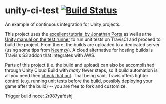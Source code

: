 # unity-ci-test [![Build Status](https://travis-ci.org/phucvin/unity-ci-test.svg?branch=master)](https://travis-ci.org/phucvin/unity-ci-test)
An example of continuous integration for Unity projects.

This project uses the [excellent tutorial by Jonathan Porta](https://jonathan.porta.codes/2015/04/17/automatically-build-your-unity3d-project-in-the-cloud-using-travisci-for-free/) as well as the [Unity manual on the test runner](https://docs.unity3d.com/Manual/testing-editortestsrunner.html) to run unit tests on TravisCI and proceed to build the project. From there, the builds are uploaded to a dedicated server (using some tips from [Neemzy](https://neemzy.org/articles/deploy-to-your-own-server-through-ssh-with-travis-ci)). A cloud alternative for hosting builds is Travis's S3 addon that integrates with AWS.

Parts of this project (i.e. the build and upload) can also be accomplished through Unity Cloud Build with _many_ fewer steps, so if build automation is all you need then [check that out](https://unity3d.com/services/cloud-build). That being said, Travis offers tighter control (e.g. running unit tests before the build, possibly deploying your game after the build) -- you are free to fork and customize.

Trigger build noce: 2r987yafdshj
